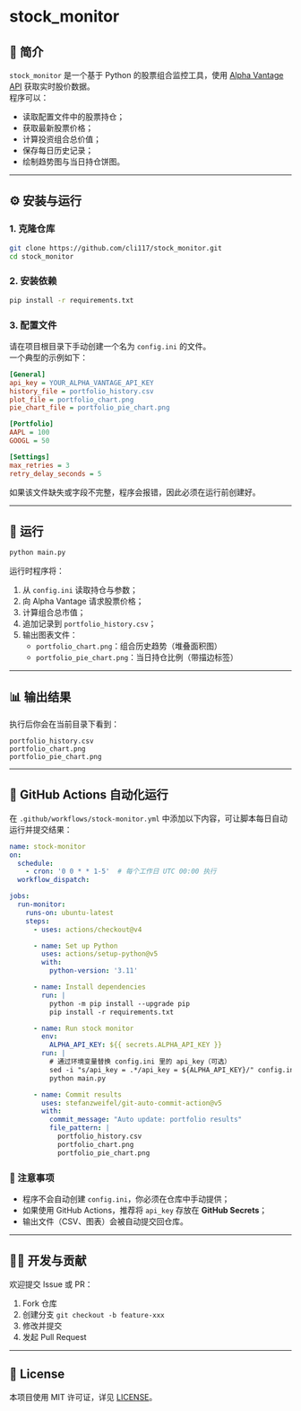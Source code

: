 # stock_monitor

## 📘 简介
`stock_monitor` 是一个基于 Python 的股票组合监控工具，使用 [Alpha Vantage API](https://www.alphavantage.co/) 获取实时股价数据。  
程序可以：
- 读取配置文件中的股票持仓；
- 获取最新股票价格；
- 计算投资组合总价值；
- 保存每日历史记录；
- 绘制趋势图与当日持仓饼图。

---

## ⚙️ 安装与运行

### 1. 克隆仓库
```bash
git clone https://github.com/cli117/stock_monitor.git
cd stock_monitor
```

### 2. 安装依赖
```bash
pip install -r requirements.txt
```

### 3. 配置文件
请在项目根目录下手动创建一个名为 `config.ini` 的文件。  
一个典型的示例如下：

```ini
[General]
api_key = YOUR_ALPHA_VANTAGE_API_KEY
history_file = portfolio_history.csv
plot_file = portfolio_chart.png
pie_chart_file = portfolio_pie_chart.png

[Portfolio]
AAPL = 100
GOOGL = 50

[Settings]
max_retries = 3
retry_delay_seconds = 5
```

如果该文件缺失或字段不完整，程序会报错，因此必须在运行前创建好。

---

## 🚀 运行

```bash
python main.py
```

运行时程序将：
1. 从 `config.ini` 读取持仓与参数；
2. 向 Alpha Vantage 请求股票价格；
3. 计算组合总市值；
4. 追加记录到 `portfolio_history.csv`；
5. 输出图表文件：
   - `portfolio_chart.png`：组合历史趋势（堆叠面积图）  
   - `portfolio_pie_chart.png`：当日持仓比例（带描边标签）

---

## 📊 输出结果

执行后你会在当前目录下看到：
```
portfolio_history.csv
portfolio_chart.png
portfolio_pie_chart.png
```

---

## 🤖 GitHub Actions 自动化运行

在 `.github/workflows/stock-monitor.yml` 中添加以下内容，可让脚本每日自动运行并提交结果：

```yaml
name: stock-monitor
on:
  schedule:
    - cron: '0 0 * * 1-5'  # 每个工作日 UTC 00:00 执行
  workflow_dispatch:

jobs:
  run-monitor:
    runs-on: ubuntu-latest
    steps:
      - uses: actions/checkout@v4

      - name: Set up Python
        uses: actions/setup-python@v5
        with:
          python-version: '3.11'

      - name: Install dependencies
        run: |
          python -m pip install --upgrade pip
          pip install -r requirements.txt

      - name: Run stock monitor
        env:
          ALPHA_API_KEY: ${{ secrets.ALPHA_API_KEY }}
        run: |
          # 通过环境变量替换 config.ini 里的 api_key（可选）
          sed -i "s/api_key = .*/api_key = ${ALPHA_API_KEY}/" config.ini
          python main.py

      - name: Commit results
        uses: stefanzweifel/git-auto-commit-action@v5
        with:
          commit_message: "Auto update: portfolio results"
          file_pattern: |
            portfolio_history.csv
            portfolio_chart.png
            portfolio_pie_chart.png
```

### 📌 注意事项
- 程序不会自动创建 `config.ini`，你必须在仓库中手动提供；
- 如果使用 GitHub Actions，推荐将 `api_key` 存放在 **GitHub Secrets**；
- 输出文件（CSV、图表）会被自动提交回仓库。

---

## 🧑‍💻 开发与贡献

欢迎提交 Issue 或 PR：
1. Fork 仓库  
2. 创建分支 `git checkout -b feature-xxx`  
3. 修改并提交  
4. 发起 Pull Request  

---

## 📄 License
本项目使用 MIT 许可证，详见 [LICENSE](LICENSE)。
